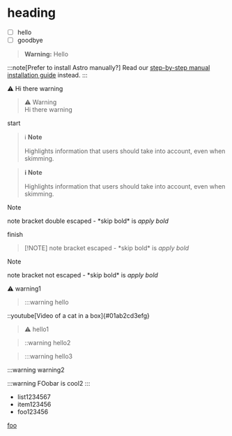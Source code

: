 # heading

- [ ] hello
- [ ] goodbye

> **Warning:**
Hello

:::note[Prefer to install Astro manually?]
Read our [step-by-step manual installation guide](/en/install/manual/) instead.
:::

:warning: Hi there warning

> :warning: Warning\
> Hi there warning

start

> :information_source: **Note**
> 
> Highlights information that users should take into account, even when skimming.

> **:information_source: Note**
> 
> Highlights information that users should take into account, even when skimming.

> [!NOTE]
> note bracket double escaped - \*skip bold\* is *apply bold*

finish

> \[!NOTE]
> note bracket escaped - \*skip bold\* is *apply bold*

> [!NOTE]
> note bracket not escaped - \*skip bold\* is *apply bold*

:warning: warning1

> :::warning hello

::youtube[Video of a cat in a box]{#01ab2cd3efg}

> :warning: hello1

> ::warning hello2

> :::warning hello3


:::warning warning2

:::warning
FOobar is cool2
:::

- list1234567
- item123456
- foo123456

[foo](https://www.me.com?foo=a&b=bar)
